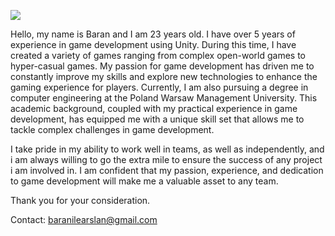 ![]([https://github.com/Your_Repository_Name/Your_GIF_Name.gif](https://github.com/Baran-Arslan/Baran-Arslan/blob/main/giphy.gif))

Hello, my name is Baran and I am 23 years old. I have over 5 years of experience in game development using Unity.
During this time, I have created a variety of games ranging from complex open-world games to hyper-casual games. 
My passion for game development has driven me to constantly improve my skills and explore new technologies to enhance the gaming experience for players.
Currently, I am also pursuing a degree in computer engineering at the Poland Warsaw Management University. 
This academic background, coupled with my practical experience in game development, has equipped me with a unique skill set that allows me to tackle complex 
challenges in game development.

I take pride in my ability to work well in teams, as well as independently, 
and i am always willing to go the extra mile to ensure the success of any project i am involved in.
I am confident that my passion, experience, and dedication to game development will make me a valuable asset to any team.

Thank you for your consideration.

Contact: baranilearslan@gmail.com
<!---
Baran-Arslan/Baran-Arslan is a ✨ special ✨ repository because its `README.md` (this file) appears on your GitHub profile.
You can click the Preview link to take a look at your changes.
--->
